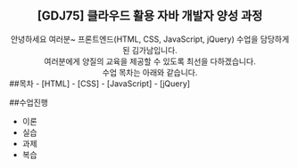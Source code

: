 <div align="center">
    <h2>[GDJ75] 클라우드 활용 자바 개발자 양성 과정</h2>
    안녕하세요 여러분~ 프론트엔드(HTML, CSS, JavaScript, jQuery) 수업을 담당하게 된 김가남입니다.<br> 여러분에게 양질의 교육을 제공할 수 있도록 최선을 다하겠습니다. 
    <br> 수업 목차는 아래와 같습니다.
</div>
##목차
  - [HTML]
  - [CSS]
  - [JavaScript]
  - [jQuery]

##수업진행
  - 이론
  - 실습
  - 과제
  - 복습   
